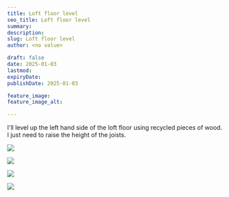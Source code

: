 ```yaml
---
title: Loft floor level
seo_title: Loft floor level
summary:
description:
slug: Loft floor level
author: <no value>

draft: false
date: 2025-01-03
lastmod:
expiryDate:
publishDate: 2025-01-03

feature_image:
feature_image_alt:

---
```

I'll level up the left hand side of the loft floor using recycled pieces of wood. I just need to raise the height of the 
joists.

![](/images/1431.jpeg)

![](/images/1432.jpeg)

![](/images/1434.jpeg)

![](/images/1435.jpeg)